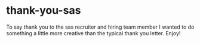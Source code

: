 # thank-you-sas
To say thank you to the sas recruiter and hiring team member I wanted to do something a little more creative than the typical thank you letter. Enjoy!
